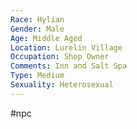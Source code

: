 ```yaml
---
Race: Hylian
Gender: Male
Age: Middle Aged
Location: Lurelin Village
Occupation: Shop Owner
Comments: Inn and Salt Spa
Type: Medium
Sexuality: Heterosexual
---
```

#npc 

